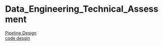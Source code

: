 # Data_Engineering_Technical_Assessment

[Pipeline Design](pipeline-design%2Freadme.md)
<br>
[code desgin](code%2Freadme.md)
